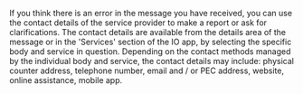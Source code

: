 If you think there is an error in the message you have received, you can use the contact details of the service provider to make a report or ask for clarifications.
The contact details are available from the details area of the message or in the 'Services' section of the IO app, by selecting the specific body and service in question.
Depending on the contact methods managed by the individual body and service, the contact details may include: physical counter address, telephone number, email and / or PEC address, website, online assistance, mobile app.